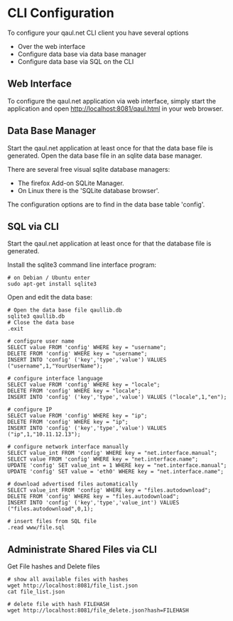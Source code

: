 CLI Configuration
=================

To configure your qaul.net CLI client you have several options

* Over the web interface
* Configure data base via data base manager
* Configure data base via SQL on the CLI


Web Interface
-------------

To configure the qaul.net application via web interface, simply 
start the application and open [http://localhost:8081/qaul.html](http://localhost:8081/qaul.html)
in your web browser.


Data Base Manager
-----------------

Start the qaul.net application at least once for that the data base
file is generated.
Open the data base file in an sqlite data base manager.

There are several free visual sqlite database managers:
* The firefox Add-on SQLite Manager.
* On Linux there is the 'SQLite database browser'.

The configuration options are to find in the data base table 'config'.


SQL via CLI
-----------

Start the qaul.net application at least once for that the database
file is generated.

Install the sqlite3 command line interface program:

    # on Debian / Ubuntu enter
    sudo apt-get install sqlite3


Open and edit the data base:

    # Open the data base file qaullib.db
    sqlite3 qaullib.db
    # Close the data base
    .exit
    
    # configure user name
    SELECT value FROM 'config' WHERE key = "username";
    DELETE FROM 'config' WHERE key = "username";
    INSERT INTO 'config' ('key','type','value') VALUES ("username",1,"YourUserName");
    
    # configure interface language
    SELECT value FROM 'config' WHERE key = "locale";
    DELETE FROM 'config' WHERE key = "locale";
    INSERT INTO 'config' ('key','type','value') VALUES ("locale",1,"en");
    
    # configure IP
    SELECT value FROM 'config' WHERE key = "ip";
    DELETE FROM 'config' WHERE key = "ip";
    INSERT INTO 'config' ('key','type','value') VALUES ("ip",1,"10.11.12.13");

    # configure network interface manually
    SELECT value_int FROM 'config' WHERE key = "net.interface.manual";
    SELECT value FROM 'config' WHERE key = "net.interface.name";
    UPDATE 'config' SET value_int = 1 WHERE key = "net.interface.manual";
    UPDATE 'config' SET value = 'eth0' WHERE key = "net.interface.name";
    
    # download advertised files automatically
    SELECT value_int FROM 'config' WHERE key = "files.autodownload";
    DELETE FROM 'config' WHERE key = "files.autodownload";
    INSERT INTO 'config' ('key','type','value_int') VALUES ("files.autodownload",0,1);
    
    # insert files from SQL file
    .read www/file.sql


Administrate Shared Files via CLI 
---------------------------------

Get File hashes and Delete files

	# show all available files with hashes
	wget http://localhost:8081/file_list.json
	cat file_list.json
	
	# delete file with hash FILEHASH
	wget http://localhost:8081/file_delete.json?hash=FILEHASH
